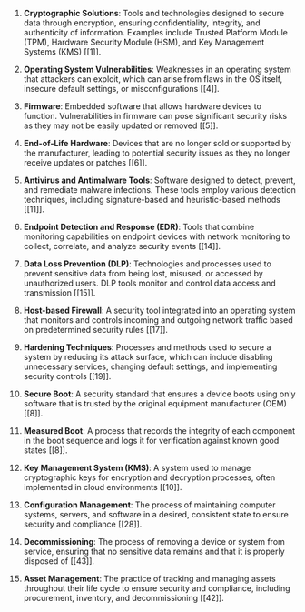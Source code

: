 
1. **Cryptographic Solutions**: Tools and technologies designed to secure data through encryption, ensuring confidentiality, integrity, and authenticity of information. Examples include Trusted Platform Module (TPM), Hardware Security Module (HSM), and Key Management Systems (KMS) [[1]].

2. **Operating System Vulnerabilities**: Weaknesses in an operating system that attackers can exploit, which can arise from flaws in the OS itself, insecure default settings, or misconfigurations [[4]].

3. **Firmware**: Embedded software that allows hardware devices to function. Vulnerabilities in firmware can pose significant security risks as they may not be easily updated or removed [[5]].

4. **End-of-Life Hardware**: Devices that are no longer sold or supported by the manufacturer, leading to potential security issues as they no longer receive updates or patches [[6]].

5. **Antivirus and Antimalware Tools**: Software designed to detect, prevent, and remediate malware infections. These tools employ various detection techniques, including signature-based and heuristic-based methods [[11]].

6. **Endpoint Detection and Response (EDR)**: Tools that combine monitoring capabilities on endpoint devices with network monitoring to collect, correlate, and analyze security events [[14]].

7. **Data Loss Prevention (DLP)**: Technologies and processes used to prevent sensitive data from being lost, misused, or accessed by unauthorized users. DLP tools monitor and control data access and transmission [[15]].

8. **Host-based Firewall**: A security tool integrated into an operating system that monitors and controls incoming and outgoing network traffic based on predetermined security rules [[17]].

9. **Hardening Techniques**: Processes and methods used to secure a system by reducing its attack surface, which can include disabling unnecessary services, changing default settings, and implementing security controls [[19]].

10. **Secure Boot**: A security standard that ensures a device boots using only software that is trusted by the original equipment manufacturer (OEM) [[8]].

11. **Measured Boot**: A process that records the integrity of each component in the boot sequence and logs it for verification against known good states [[8]].

12. **Key Management System (KMS)**: A system used to manage cryptographic keys for encryption and decryption processes, often implemented in cloud environments [[10]].

13. **Configuration Management**: The process of maintaining computer systems, servers, and software in a desired, consistent state to ensure security and compliance [[28]].

14. **Decommissioning**: The process of removing a device or system from service, ensuring that no sensitive data remains and that it is properly disposed of [[43]].

15. **Asset Management**: The practice of tracking and managing assets throughout their life cycle to ensure security and compliance, including procurement, inventory, and decommissioning [[42]].

